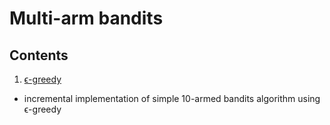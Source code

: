 # Multi-arm bandits

## Contents

1. [ϵ-greedy](./e-greedy.ipynb)
 - incremental implementation of simple 10-armed bandits algorithm using ϵ-greedy
